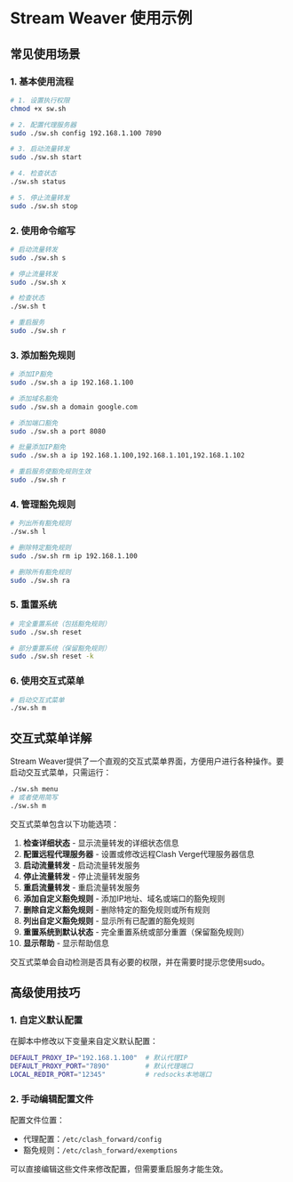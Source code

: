 # Stream Weaver 使用示例

## 常见使用场景

### 1. 基本使用流程

```bash
# 1. 设置执行权限
chmod +x sw.sh

# 2. 配置代理服务器
sudo ./sw.sh config 192.168.1.100 7890

# 3. 启动流量转发
sudo ./sw.sh start

# 4. 检查状态
./sw.sh status

# 5. 停止流量转发
sudo ./sw.sh stop
```

### 2. 使用命令缩写

```bash
# 启动流量转发
sudo ./sw.sh s

# 停止流量转发
sudo ./sw.sh x

# 检查状态
./sw.sh t

# 重启服务
sudo ./sw.sh r
```

### 3. 添加豁免规则

```bash
# 添加IP豁免
sudo ./sw.sh a ip 192.168.1.100

# 添加域名豁免
sudo ./sw.sh a domain google.com

# 添加端口豁免
sudo ./sw.sh a port 8080

# 批量添加IP豁免
sudo ./sw.sh a ip 192.168.1.100,192.168.1.101,192.168.1.102

# 重启服务使豁免规则生效
sudo ./sw.sh r
```

### 4. 管理豁免规则

```bash
# 列出所有豁免规则
./sw.sh l

# 删除特定豁免规则
sudo ./sw.sh rm ip 192.168.1.100

# 删除所有豁免规则
sudo ./sw.sh ra
```

### 5. 重置系统

```bash
# 完全重置系统（包括豁免规则）
sudo ./sw.sh reset

# 部分重置系统（保留豁免规则）
sudo ./sw.sh reset -k
```

### 6. 使用交互式菜单

```bash
# 启动交互式菜单
./sw.sh m
```

## 交互式菜单详解

Stream Weaver提供了一个直观的交互式菜单界面，方便用户进行各种操作。要启动交互式菜单，只需运行：

```bash
./sw.sh menu
# 或者使用简写
./sw.sh m
```

交互式菜单包含以下功能选项：

1. **检查详细状态** - 显示流量转发的详细状态信息
2. **配置远程代理服务器** - 设置或修改远程Clash Verge代理服务器信息
3. **启动流量转发** - 启动流量转发服务
4. **停止流量转发** - 停止流量转发服务
5. **重启流量转发** - 重启流量转发服务
6. **添加自定义豁免规则** - 添加IP地址、域名或端口的豁免规则
7. **删除自定义豁免规则** - 删除特定的豁免规则或所有规则
8. **列出自定义豁免规则** - 显示所有已配置的豁免规则
9. **重置系统到默认状态** - 完全重置系统或部分重置（保留豁免规则）
10. **显示帮助** - 显示帮助信息

交互式菜单会自动检测是否具有必要的权限，并在需要时提示您使用sudo。

## 高级使用技巧

### 1. 自定义默认配置

在脚本中修改以下变量来自定义默认配置：

```bash
DEFAULT_PROXY_IP="192.168.1.100"  # 默认代理IP
DEFAULT_PROXY_PORT="7890"         # 默认代理端口
LOCAL_REDIR_PORT="12345"          # redsocks本地端口
```

### 2. 手动编辑配置文件

配置文件位置：
- 代理配置：`/etc/clash_forward/config`
- 豁免规则：`/etc/clash_forward/exemptions`

可以直接编辑这些文件来修改配置，但需要重启服务才能生效。
